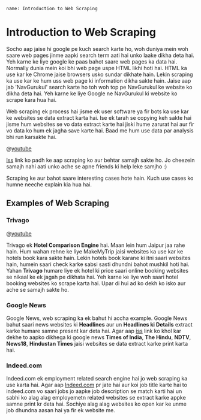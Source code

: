 ```ngMeta
name: Introduction to Web Scraping
```

# Introduction to Web Scraping

Socho aap jaise hi google pe kuch search karte ho, woh duniya mein woh saare web pages jinme aapki search term aati hai unko laake dikha deta hai. Yeh karne ke liye google ke paas bahot saare web pages ka data hai. Normally dunia mein koi bhi web page uspe HTML likhi hoti hai. HTML ka use kar ke Chrome jaise browsers usko sundar dikhate hain. Lekin scraping ka use kar ke hum uss web page ki information dikha sakte hain. Jaise aap jab 'NavGurukul' search karte ho toh woh top pe NavGurukul ke website ko dikha deta hai. Yeh karne ke liye Google ne NavGurukul ki website ko scrape kara hua hai.

Web scraping ek process hai jisme ek user software ya fir bots ka use kar ke websites se data extract karta hai. Ise ek tarah se copying keh sakte hai jisme hum websites se vo data extract karte hai jiski hume zarurat hai aur fir vo data ko hum ek jagha save karte hai. Baad me hum use data par analysis bhi run karsakte hai.

@[youtube](https://www.youtube.com/watch?v=7IUfRVYew-o)

[Iss](https://www.scrapehero.com/a-beginners-guide-to-web-scraping-part-1-the-basics/) link ko padh ke aap scraping ko aur behtar samajh sakte ho. Jo cheezein samajh nahi aati unko ache se apne friends ki help leke samjho :)

Scraping ke aur bahot saare interesting cases hote hain. Kuch use cases ko humne neeche explain kia hua hai.


## Examples of Web Scraping

### Trivago

@[youtube](https://www.youtube.com/watch?v=eA5MNQ4f1uc)

Trivago ek **Hotel Comparison Engine** hai. Maan lein hum Jaipur jaa rahe hain. Hum wahan rehne ke liye MakeMyTrip jaisi websites ka use kar ke hotels book kara sakte hain. Lekin hotels book karane ki itni saari websites hain, humein saari check karke sabsi sasti dhundni bahot mushkil hoti hai. Yahan **Trivago** humare liye ek hotel ki price saari online booking websites se nikaal ke ek jagah pe dikhata hai. Yeh karne ke liye woh saari hotel booking websites ko scrape karta hai. Upar di hui ad ko dekh ko isko aur ache se samajh sakte ho.

### Google News
Google News, web scraping ka ek bahut hi accha example. Google News bahut saari news websites ki **Headlines** aur un **Headlines ki Details**  extract karke humare samne present kar deta hai. Agar aap [iss](https://news.google.com/?hl=en-IN&gl=IN&ceid=IN:en) link ko khol kar dekhe to aapko dikhega ki google news **Times of India**, **The Hindu**, **NDTV**, **News18**, **Hindustan Times** jaisi websites se data extract karke print karta hai.

### Indeed.com
Indeed.com ek employment related search engine hai jo web scraping ka use karta hai. Agar aap [Indeed.com](https://www.indeed.co.in/) pr jate hai aur koi job title karte hai to indeed.com vo saari jobs jo aapke job description se match karti hai un sabhi ko alag alag employemetn related websites se extract karke appke samne print kr deta hai. Sochiye alag alag websites ko open kar ke unme job dhundna aasan hai ya fir ek website me.
